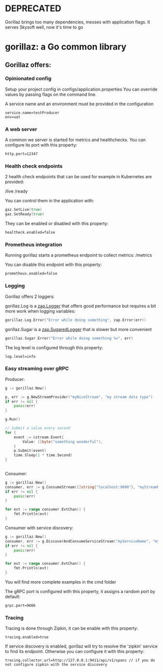 # DEPRECATED

Gorillaz brings too many dependencies, messes with application flags. It serves Skysoft well, now it's time to go

# gorillaz: a Go common library

## Gorillaz offers:

### Opinionated config

Setup your project config in configs/application.properties
You can override values by passing flags on the command line.

A service name and an environment must be provided in the configuration
```
service.name=testProducer
env=uat
```

### A web server
A common we server is started for metrics and healthchecks.
You can configure its port with this property:
```
http.port=12347
```

### Health check endpoints

2 health check endpoints that can be used for example in Kubernetes are provided:

/live
/ready

You can control them in the application with:
```go
gaz.SetLive(true)
gaz.SetReady(true)
```

They can be enabled or disabled with this property:
```
healtheck.enabled=false
```

### Prometheus integration

Running gorillaz starts a prometheus endpoint to collect metrics:
/metrics

You can disable this endpoint with this property:
```
prometheus.enabled=false
```

### Logging

Gorillaz offers 2 loggers:

gorillaz.Log is a [zap.Logger](https://github.com/uber-go/zap)  that offers good performance but requires a bit more work when logging variables:

```go
gorillaz.Log.Error("Error while doing something", zap.Error(err))
```


gorillaz.Sugar is a [zap.SugaredLogger](https://github.com/uber-go/zap) that is slower but more convenient

```go
gorillaz.Sugar.Error("Error while doing something %v", err)
```

The log level is configured through this property:
```
log.level=info
```



### Easy streaming over gRPC

Producer: 
```go
g := gorillaz.New()

p, err := g.NewStreamProvider("myNiceStream", "my stream data type")
if err != nil {
    panic(err)
}

g.Run()

// Submit a value every second
for {
    event := &stream.Event{
        Value: []byte("something wonderful"),
    }
    p.Submit(event)
    time.Sleep(1 * time.Second)
}
    
```

Consumer:
```go
g := gorillaz.New()
consumer, err := g.ConsumeStream([]string{"localhost:9090"}, "myStreamName")
if err != nil {
    panic(err)
}

for evt := range consumer.EvtChan() {
    fmt.Println(evt)
}
```

Consumer with service discovery:
```go
g := gorillaz.New()
consumer, err := g.DiscoverAndConsumeServiceStream("myServiceName", "myStreamName")
if err != nil {
    panic(err)
}

for evt := range consumer.EvtChan() {
    fmt.Println(evt)
}
```


You will find more complete examples in the cmd folder

The gRPC port is configured with this property, it assigns a random port by default:
```
grpc.port=9666
```


### Tracing

Tracing is done through Zipkin, it can be enable with this property:
```
tracing.enabled=true
```

If service discovery is enabled, gorillaz will try to resolve the 'zipkin' service to find its endpoint.
Otherwise you can configure it with this property:
 ```
 tracing.collector.url=http://127.0.0.1:9411/api/v1/spans // if you do not configure zipkin with the service discovery
 ```

